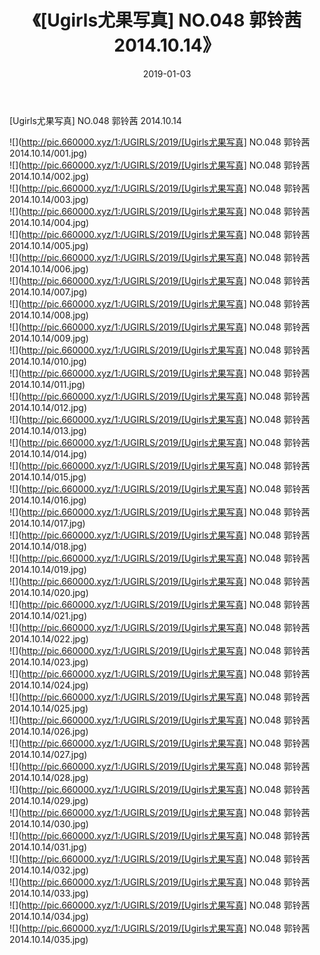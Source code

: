 ﻿---
layout: post
title:  《[Ugirls尤果写真] NO.048 郭铃茜 2014.10.14》
date:   2019-01-03
img: http://pic.660000.xyz/1:/UGIRLS/2019/[Ugirls尤果写真] NO.048 郭铃茜 2014.10.14/000.jpg
categories: [美女, 清纯, 唯美]
---

[Ugirls尤果写真] NO.048 郭铃茜 2014.10.14

 ![](http://pic.660000.xyz/1:/UGIRLS/2019/[Ugirls尤果写真] NO.048 郭铃茜 2014.10.14/001.jpg) <br>![](http://pic.660000.xyz/1:/UGIRLS/2019/[Ugirls尤果写真] NO.048 郭铃茜 2014.10.14/002.jpg) <br>![](http://pic.660000.xyz/1:/UGIRLS/2019/[Ugirls尤果写真] NO.048 郭铃茜 2014.10.14/003.jpg) <br>![](http://pic.660000.xyz/1:/UGIRLS/2019/[Ugirls尤果写真] NO.048 郭铃茜 2014.10.14/004.jpg) <br>![](http://pic.660000.xyz/1:/UGIRLS/2019/[Ugirls尤果写真] NO.048 郭铃茜 2014.10.14/005.jpg) <br>![](http://pic.660000.xyz/1:/UGIRLS/2019/[Ugirls尤果写真] NO.048 郭铃茜 2014.10.14/006.jpg) <br>![](http://pic.660000.xyz/1:/UGIRLS/2019/[Ugirls尤果写真] NO.048 郭铃茜 2014.10.14/007.jpg) <br>![](http://pic.660000.xyz/1:/UGIRLS/2019/[Ugirls尤果写真] NO.048 郭铃茜 2014.10.14/008.jpg) <br>![](http://pic.660000.xyz/1:/UGIRLS/2019/[Ugirls尤果写真] NO.048 郭铃茜 2014.10.14/009.jpg) <br>![](http://pic.660000.xyz/1:/UGIRLS/2019/[Ugirls尤果写真] NO.048 郭铃茜 2014.10.14/010.jpg) <br>![](http://pic.660000.xyz/1:/UGIRLS/2019/[Ugirls尤果写真] NO.048 郭铃茜 2014.10.14/011.jpg) <br>![](http://pic.660000.xyz/1:/UGIRLS/2019/[Ugirls尤果写真] NO.048 郭铃茜 2014.10.14/012.jpg) <br>![](http://pic.660000.xyz/1:/UGIRLS/2019/[Ugirls尤果写真] NO.048 郭铃茜 2014.10.14/013.jpg) <br>![](http://pic.660000.xyz/1:/UGIRLS/2019/[Ugirls尤果写真] NO.048 郭铃茜 2014.10.14/014.jpg) <br>![](http://pic.660000.xyz/1:/UGIRLS/2019/[Ugirls尤果写真] NO.048 郭铃茜 2014.10.14/015.jpg) <br>![](http://pic.660000.xyz/1:/UGIRLS/2019/[Ugirls尤果写真] NO.048 郭铃茜 2014.10.14/016.jpg) <br>![](http://pic.660000.xyz/1:/UGIRLS/2019/[Ugirls尤果写真] NO.048 郭铃茜 2014.10.14/017.jpg) <br>![](http://pic.660000.xyz/1:/UGIRLS/2019/[Ugirls尤果写真] NO.048 郭铃茜 2014.10.14/018.jpg) <br>![](http://pic.660000.xyz/1:/UGIRLS/2019/[Ugirls尤果写真] NO.048 郭铃茜 2014.10.14/019.jpg) <br>![](http://pic.660000.xyz/1:/UGIRLS/2019/[Ugirls尤果写真] NO.048 郭铃茜 2014.10.14/020.jpg) <br>![](http://pic.660000.xyz/1:/UGIRLS/2019/[Ugirls尤果写真] NO.048 郭铃茜 2014.10.14/021.jpg) <br>![](http://pic.660000.xyz/1:/UGIRLS/2019/[Ugirls尤果写真] NO.048 郭铃茜 2014.10.14/022.jpg) <br>![](http://pic.660000.xyz/1:/UGIRLS/2019/[Ugirls尤果写真] NO.048 郭铃茜 2014.10.14/023.jpg) <br>![](http://pic.660000.xyz/1:/UGIRLS/2019/[Ugirls尤果写真] NO.048 郭铃茜 2014.10.14/024.jpg) <br>![](http://pic.660000.xyz/1:/UGIRLS/2019/[Ugirls尤果写真] NO.048 郭铃茜 2014.10.14/025.jpg) <br>![](http://pic.660000.xyz/1:/UGIRLS/2019/[Ugirls尤果写真] NO.048 郭铃茜 2014.10.14/026.jpg) <br>![](http://pic.660000.xyz/1:/UGIRLS/2019/[Ugirls尤果写真] NO.048 郭铃茜 2014.10.14/027.jpg) <br>![](http://pic.660000.xyz/1:/UGIRLS/2019/[Ugirls尤果写真] NO.048 郭铃茜 2014.10.14/028.jpg) <br>![](http://pic.660000.xyz/1:/UGIRLS/2019/[Ugirls尤果写真] NO.048 郭铃茜 2014.10.14/029.jpg) <br>![](http://pic.660000.xyz/1:/UGIRLS/2019/[Ugirls尤果写真] NO.048 郭铃茜 2014.10.14/030.jpg) <br>![](http://pic.660000.xyz/1:/UGIRLS/2019/[Ugirls尤果写真] NO.048 郭铃茜 2014.10.14/031.jpg) <br>![](http://pic.660000.xyz/1:/UGIRLS/2019/[Ugirls尤果写真] NO.048 郭铃茜 2014.10.14/032.jpg) <br>![](http://pic.660000.xyz/1:/UGIRLS/2019/[Ugirls尤果写真] NO.048 郭铃茜 2014.10.14/033.jpg) <br>![](http://pic.660000.xyz/1:/UGIRLS/2019/[Ugirls尤果写真] NO.048 郭铃茜 2014.10.14/034.jpg) <br>![](http://pic.660000.xyz/1:/UGIRLS/2019/[Ugirls尤果写真] NO.048 郭铃茜 2014.10.14/035.jpg) <br>